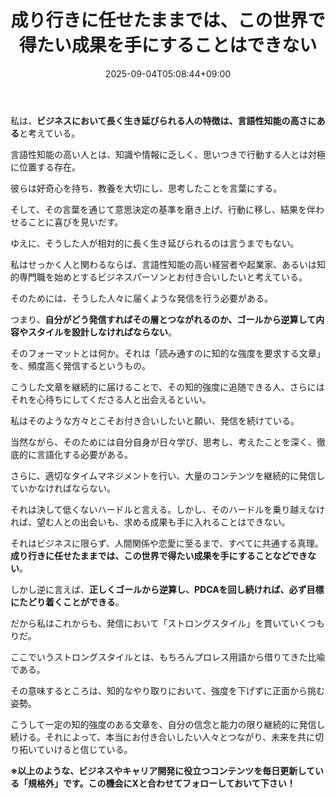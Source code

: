 ﻿---
title: "成り行きに任せたままでは、この世界で得たい成果を手にすることはできない"
date: 2025-09-04T05:08:44+09:00
draft: false
---

私は、**ビジネスにおいて長く生き延びられる人の特徴は、言語性知能の高さにある**と考えている。

言語性知能の高い人とは、知識や情報に乏しく、思いつきで行動する人とは対極に位置する存在。

彼らは好奇心を持ち、教養を大切にし、思考したことを言葉にする。

そして、その言葉を通じて意思決定の基準を磨き上げ、行動に移し、結果を伴わせることに喜びを見いだす。

ゆえに、そうした人が相対的に長く生き延びられるのは言うまでもない。

私はせっかく人と関わるならば、言語性知能の高い経営者や起業家、あるいは知的専門職を始めとするビジネスパーソンとお付き合いしたいと考えている。

そのためには、そうした人々に届くような発信を行う必要がある。

つまり、**自分がどう発信すればその層とつながれるのか、ゴールから逆算して内容やスタイルを設計しなければならない**。

そのフォーマットとは何か。それは「読み通すのに知的な強度を要求する文章」を、頻度高く発信するというもの。

こうした文章を継続的に届けることで、その知的強度に追随できる人、さらにはそれを心待ちにしてくださる人と出会えるといい。

私はそのような方々とこそお付き合いしたいと願い、発信を続けている。

当然ながら、そのためには自分自身が日々学び、思考し、考えたことを深く、徹底的に言語化する必要がある。

さらに、適切なタイムマネジメントを行い、大量のコンテンツを継続的に発信していかなければならない。

それは決して低くないハードルと言える。しかし、そのハードルを乗り越えなければ、望む人との出会いも、求める成果も手に入れることはできない。

それはビジネスに限らず、人間関係や恋愛に至るまで、すべてに共通する真理。**成り行きに任せたままでは、この世界で得たい成果を手にすることなどできない**。

しかし逆に言えば、**正しくゴールから逆算し、PDCAを回し続ければ、必ず目標にたどり着くことができる**。

だから私はこれからも、発信において「ストロングスタイル」を貫いていくつもりだ。

ここでいうストロングスタイルとは、もちろんプロレス用語から借りてきた比喩である。

その意味するところは、知的なやり取りにおいて、強度を下げずに正面から挑む姿勢。

こうして一定の知的強度のある文章を、自分の信念と能力の限り継続的に発信し続ける。それによって、本当にお付き合いしたい人々とつながり、未来を共に切り拓いていけると信じている。



**※以上のような、ビジネスやキャリア開発に役立つコンテンツを毎日更新している「規格外」です。この機会にXと合わせてフォローしておいて下さい！**